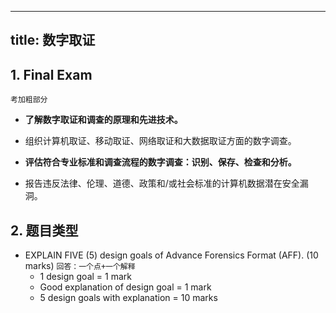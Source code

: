 
---
title: 数字取证
---
## 1. Final Exam
`考加粗部分`

- **了解数字取证和调查的原理和先进技术。**

- 组织计算机取证、移动取证、网络取证和大数据取证方面的数字调查。

- **评估符合专业标准和调查流程的数字调查：识别、保存、检查和分析。**

- 报告违反法律、伦理、道德、政策和/或社会标准的计算机数据潜在安全漏洞。


## 2. 题目类型
- EXPLAIN FIVE (5) design goals of Advance Forensics Format (AFF). (10 marks)
`回答：一个点+一个解释`
    - 1 design goal = 1 mark
    - Good explanation of design goal = 1 mark
    - 5 design goals with explanation = 10 marks



